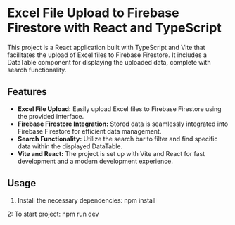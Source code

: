 # Excel File Upload to Firebase Firestore with React and TypeScript

This project is a React application built with TypeScript and Vite that facilitates the upload of Excel files to Firebase Firestore. It includes a DataTable component for displaying the uploaded data, complete with search functionality.

## Features

- **Excel File Upload:** Easily upload Excel files to Firebase Firestore using the provided interface.
- **Firebase Firestore Integration:** Stored data is seamlessly integrated into Firebase Firestore for efficient data management.
- **Search Functionality:** Utilize the search bar to filter and find specific data within the displayed DataTable.
- **Vite and React:** The project is set up with Vite and React for fast development and a modern development experience.

## Usage

1. Install the necessary dependencies:
   npm install

2: To start project:
  npm run dev
